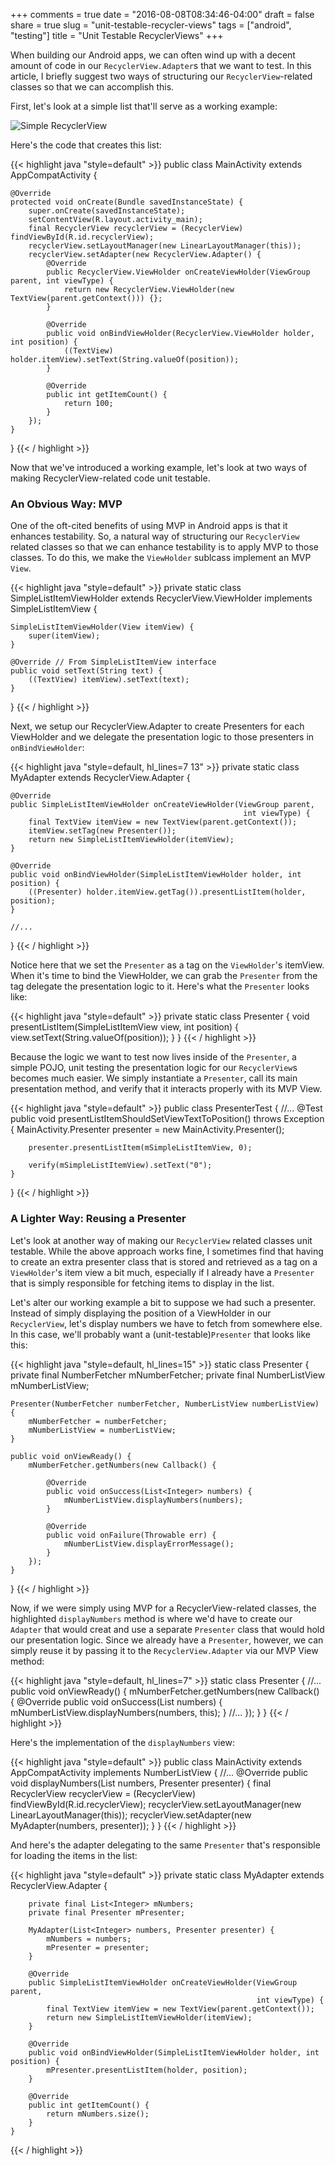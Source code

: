 +++
comments = true
date = "2016-08-08T08:34:46-04:00"
draft = false
share = true
slug = "unit-testable-recycler-views"
tags = ["android", "testing"]
title = "Unit Testable RecyclerViews"
+++

When building our Android apps, we can often wind up with a decent amount of code in our `RecyclerView.Adapter`s that we want to test. In this article, I briefly suggest two ways of structuring our `RecyclerView`-related classes so that we can accomplish this.

First, let's look at a simple list that'll serve as a working example:

![Simple RecyclerView](/images/simple-list.png)

Here's the code that creates this list:

{{< highlight java "style=default" >}}
public class MainActivity extends AppCompatActivity {

    @Override
    protected void onCreate(Bundle savedInstanceState) {
        super.onCreate(savedInstanceState);
        setContentView(R.layout.activity_main);
        final RecyclerView recyclerView = (RecyclerView) findViewById(R.id.recyclerView);
        recyclerView.setLayoutManager(new LinearLayoutManager(this));
        recyclerView.setAdapter(new RecyclerView.Adapter() {
            @Override
            public RecyclerView.ViewHolder onCreateViewHolder(ViewGroup parent, int viewType) {
                return new RecyclerView.ViewHolder(new TextView(parent.getContext())) {};
            }

            @Override
            public void onBindViewHolder(RecyclerView.ViewHolder holder, int position) {
                ((TextView) holder.itemView).setText(String.valueOf(position));
            }

            @Override
            public int getItemCount() {
                return 100;
            }
        });
    }
}
{{< / highlight >}}

Now that we've introduced a working example, let's look at two ways of making RecyclerView-related code unit testable. 

### An Obvious Way: MVP

One of the oft-cited benefits of using MVP in Android apps is that it enhances testability. So, a natural way of structuring our `RecyclerView` related classes so that we can enhance testability is to apply MVP to those classes. To do this, we make the `ViewHolder` sublcass implement an MVP `View`. 

{{< highlight java "style=default" >}}
private static class SimpleListItemViewHolder extends RecyclerView.ViewHolder implements SimpleListItemView {

    SimpleListItemViewHolder(View itemView) {
        super(itemView);
    }

    @Override // From SimpleListItemView interface
    public void setText(String text) {
        ((TextView) itemView).setText(text);
    }
}
{{< / highlight >}}

Next, we setup our RecyclerView.Adapter to create Presenters for each ViewHolder and we delegate the presentation logic to those presenters in `onBindViewHolder`:

{{< highlight java "style=default, hl_lines=7 13" >}}
private static class MyAdapter extends RecyclerView.Adapter<SimpleListItemViewHolder> {

    @Override
    public SimpleListItemViewHolder onCreateViewHolder(ViewGroup parent,
                                                        int viewType) {
        final TextView itemView = new TextView(parent.getContext());
        itemView.setTag(new Presenter());
        return new SimpleListItemViewHolder(itemView);
    }

    @Override
    public void onBindViewHolder(SimpleListItemViewHolder holder, int position) {
        ((Presenter) holder.itemView.getTag()).presentListItem(holder, position);
    }

    //...
}
{{< / highlight >}}

Notice here that we set the `Presenter` as a tag on the `ViewHolder`'s itemView. When it's time to bind the ViewHolder, we can grab the `Presenter` from the tag delegate the presentation logic to it. Here's what the `Presenter` looks like:

{{< highlight java "style=default" >}}
private static class Presenter {
    void presentListItem(SimpleListItemView view, int position) {
        view.setText(String.valueOf(position));
    }
}
{{< / highlight >}}

Because the logic we want to test now lives inside of the `Presenter`, a simple POJO, unit testing the presentation logic for our `RecyclerView`s becomes much easier. We simply instantiate a `Presenter`, call its main presentation method, and verify that it interacts properly with its MVP View.

{{< highlight java "style=default" >}}
public class PresenterTest {
    //...
    @Test
    public void presentListItemShouldSetViewTextToPosition() throws Exception {
        MainActivity.Presenter presenter = new MainActivity.Presenter();

        presenter.presentListItem(mSimpleListItemView, 0);

        verify(mSimpleListItemView).setText("0");
    }
}
{{< / highlight >}}

### A Lighter Way: Reusing a Presenter

Let's look at another way of making our `RecyclerView` related classes unit testable. While the above approach works fine, I sometimes find that having to create an extra presenter class that is stored and retrieved as a tag on a `ViewHolder`'s item view a bit much, especially if I already have a `Presenter` that is simply responsible for fetching items to display in the list. 

Let's alter our working example a bit to suppose we had such a presenter. Instead of simply displaying the position of a ViewHolder in our `RecyclerView`, let's display numbers we have to fetch from somewhere else. In this case, we'll probably want a (unit-testable)`Presenter` that looks like this:

{{< highlight java "style=default, hl_lines=15" >}}
static class Presenter {
    private final NumberFetcher mNumberFetcher;
    private final NumberListView mNumberListView;

    Presenter(NumberFetcher numberFetcher, NumberListView numberListView) {
        mNumberFetcher = numberFetcher;
        mNumberListView = numberListView;
    }

    public void onViewReady() {
        mNumberFetcher.getNumbers(new Callback() {

            @Override
            public void onSuccess(List<Integer> numbers) {
                mNumberListView.displayNumbers(numbers);
            }

            @Override
            public void onFailure(Throwable err) {
                mNumberListView.displayErrorMessage();
            }
        });
    }
}
{{< / highlight >}}

Now, if we were simply using MVP for a RecyclerView-related classes, the highlighted `displayNumbers` method is where we'd have to create our `Adapter` that would creat and use a separate `Presenter` class that would hold our presentation logic. Since we already have a `Presenter`, however, we can simply reuse it by passing it to the `RecyclerView.Adapter` via our MVP View method: 

{{< highlight java "style=default, hl_lines=7" >}}
static class Presenter {
    //...
    public void onViewReady() {
        mNumberFetcher.getNumbers(new Callback() {
            @Override
            public void onSuccess(List<Integer> numbers) {
                mNumberListView.displayNumbers(numbers, this);
            }
            //...
        });
    }
}
{{< / highlight >}}

Here's the implementation of the `displayNumbers` view:

{{< highlight java "style=default" >}}
public class MainActivity extends AppCompatActivity implements NumberListView {
    //...
    @Override
    public void displayNumbers(List<Integer> numbers, Presenter presenter) {
        final RecyclerView recyclerView = (RecyclerView) findViewById(R.id.recyclerView);
        recyclerView.setLayoutManager(new LinearLayoutManager(this));
        recyclerView.setAdapter(new MyAdapter(numbers, presenter));
    }
}
{{< / highlight >}}

And here's the adapter delegating to the same `Presenter` that's responsible for loading the items in the list:

{{< highlight java "style=default" >}}
private static class MyAdapter extends RecyclerView.Adapter<SimpleListItemViewHolder> {

        private final List<Integer> mNumbers;
        private final Presenter mPresenter;

        MyAdapter(List<Integer> numbers, Presenter presenter) {
            mNumbers = numbers;
            mPresenter = presenter;
        }

        @Override
        public SimpleListItemViewHolder onCreateViewHolder(ViewGroup parent,
                                                           int viewType) {
            final TextView itemView = new TextView(parent.getContext());
            return new SimpleListItemViewHolder(itemView);
        }

        @Override
        public void onBindViewHolder(SimpleListItemViewHolder holder, int position) {
            mPresenter.presentListItem(holder, position);
        }

        @Override
        public int getItemCount() {
            return mNumbers.size();
        }
    }
{{< / highlight >}}